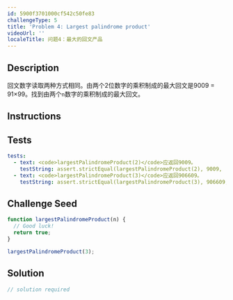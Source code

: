 ```yaml
---
id: 5900f3701000cf542c50fe83
challengeType: 5
title: 'Problem 4: Largest palindrome product'
videoUrl: ''
localeTitle: 问题4：最大的回文产品
---
```


## Description
<section id="description">回文数字读取两种方式相同。由两个2位数字的乘积制成的最大回文是9009 = 91×99。找到由两个<code>n</code>数字的乘积制成的最大回文。 </section>

## Instructions
<section id="instructions">
</section>

## Tests
<section id='tests'>

```yml
tests:
  - text: <code>largestPalindromeProduct(2)</code>应返回9009。
    testString: assert.strictEqual(largestPalindromeProduct(2), 9009, '<code>largestPalindromeProduct(2)</code> should return 9009.');
  - text: <code>largestPalindromeProduct(3)</code>应返回906609。
    testString: assert.strictEqual(largestPalindromeProduct(3), 906609, '<code>largestPalindromeProduct(3)</code> should return 906609.');

```

</section>

## Challenge Seed
<section id='challengeSeed'>

<div id='js-seed'>

```js
function largestPalindromeProduct(n) {
  // Good luck!
  return true;
}

largestPalindromeProduct(3);

```

</div>



</section>

## Solution
<section id='solution'>

```js
// solution required
```
</section>
